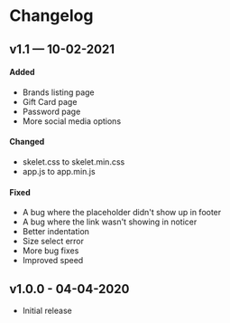 # Changelog

## v1.1 &mdash; 10-02-2021
#### Added
- Brands listing page
- Gift Card page
- Password page
- More social media options


#### Changed
- skelet.css to skelet.min.css
- app.js to app.min.js


#### Fixed
- A bug where the placeholder didn't show up in footer
- A bug where the link wasn't showing in noticer
- Better indentation
- Size select error
- More bug fixes
- Improved speed


## v1.0.0 - 04-04-2020
- Initial release
